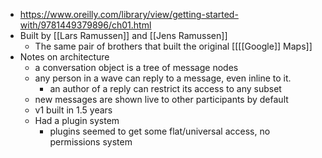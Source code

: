 - https://www.oreilly.com/library/view/getting-started-with/9781449379896/ch01.html
- Built by [[Lars Ramussen]] and [[Jens Ramussen]]
    - The same pair of brothers that built the original [[[[Google]] Maps]]
- Notes on architecture
    - a conversation object is a tree of message nodes
    - any person in a wave can reply to a message, even inline to it.
        - an author of a reply can restrict its access to any subset 
    - new messages are shown live to other participants by default
    - v1 built in 1.5 years
    - Had a plugin system
        - plugins seemed to get some flat/universal access, no permissions system
